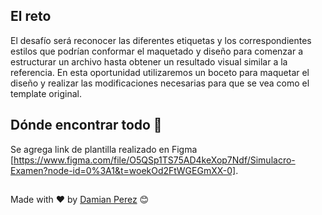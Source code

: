 ## El reto

El desafío será reconocer las diferentes etiquetas y los correspondientes estilos que podrían conformar el maquetado y diseño para comenzar a estructurar un archivo hasta obtener un resultado visual similar a la referencia.
En esta oportunidad utilizaremos un boceto para maquetar el diseño y realizar las modificaciones necesarias para que se vea como el template original.


## Dónde encontrar todo 🚀

Se agrega link de plantilla realizado en Figma [https://www.figma.com/file/O5QSp1TS75AD4keXop7Ndf/Simulacro-Examen?node-id=0%3A1&t=woekOd2FtWGEGmXX-0]. 


##
Made with ❤️ by [Damian Perez](https://github.com/D-Perez85) 😊